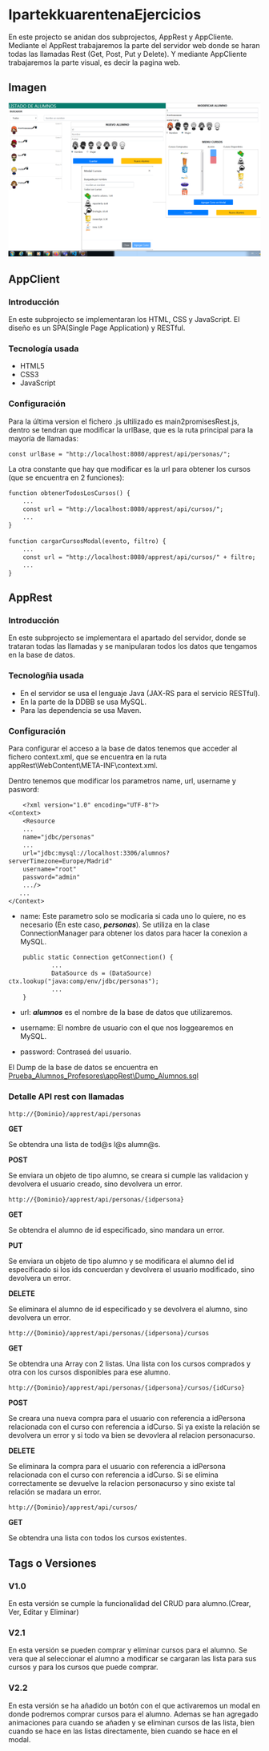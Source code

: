 # IpartekkuarentenaEjercicios

En este projecto se anidan dos subprojectos, AppRest y AppCliente. Mediante el AppRest trabajaremos la parte del servidor web donde se haran todas las llamadas Rest (Get, Post, Put y Delete). Y mediante AppCliente trabajaremos la parte visual, es decir la pagina web.

## Imagen

![Diseño apartado Web](https://github.com/euskalvirus/IpartekkuarentenaEjercicios/blob/master/Prueba_Alumnos_Profesores/Screenshoots/appclient.png)

## AppClient

### Introducción

En este subprojecto se implementaran los HTML, CSS y JavaScript. El diseño es un SPA(Single Page Application) y RESTful.

### Tecnología usada

* HTML5
* CSS3
* JavaScript

### Configuración

Para la última version el fichero .js ultilizado es main2promisesRest.js, dentro se tendran que modificar la urlBase, que es la ruta principal para la mayoría de llamadas:

    const urlBase = "http://localhost:8080/apprest/api/personas/";
    
La otra constante que hay que modificar es la url para obtener los cursos (que se encuentra en 2 funciones):

~~~
function obtenerTodosLosCursos() {
    ...
    const url = "http://localhost:8080/apprest/api/cursos/";
    ...
}

function cargarCursosModal(evento, filtro) {
    ...
    const url = "http://localhost:8080/apprest/api/cursos/" + filtro;
    ...
}
~~~
    
## AppRest

### Introducción

En este subprojecto se implementara el apartado del servidor, donde se trataran todas las llamadas y se manipularan todos los datos que tengamos en la base de datos.

### Tecnologñia usada

* En el servidor se usa el lenguaje Java (JAX-RS para el servicio RESTful). 
* En la parte de la DDBB se usa MySQL.
* Para las dependencia se usa Maven.

### Configuración

Para configurar el acceso a la base de datos tenemos que acceder al fichero context.xml, que se encuentra en la ruta  appRest\WebContent\META-INF\context.xml.

Dentro tenemos que modificar los parametros name, url, username y pasword: 

~~~
    <?xml version="1.0" encoding="UTF-8"?>
<Context>
	<Resource 
	...
	name="jdbc/personas" 
	...
	url="jdbc:mysql://localhost:3306/alumnos?serverTimezone=Europe/Madrid" 
	username="root"
	password="admin" 
	.../>
   ...
</Context>
~~~

* name: Este parametro solo se modicaria si cada uno lo quiere, no es necesario (En este caso, ***personas***). Se utiliza en la clase ConnectionManager para obtener los datos para hacer la conexion a MySQL.

~~~
	public static Connection getConnection() {
			...
			DataSource ds = (DataSource) ctx.lookup("java:comp/env/jdbc/personas");
			...
	}
~~~

* url: ***alumnos*** es el nombre de la base de datos que utilizaremos.

* username: El nombre de usuario con el que nos loggearemos en MySQL.

* password: Contraseá del usuario.

El Dump de la base de datos se encuentra en [Prueba_Alumnos_Profesores\appRest\Dump_Alumnos.sql](https://github.com/euskalvirus/IpartekkuarentenaEjercicios/blob/master/Prueba_Alumnos_Profesores/appRest/Dump_Alumnos.sql)

### Detalle API rest con llamadas 

~~~ 
http://{Dominio}/apprest/api/personas 
~~~

**GET**

Se obtendra una lista de tod@s l@s alumn@s.

**POST**

Se enviara un objeto de tipo alumno, se creara si cumple las validacion y devolvera el usuario creado, sino devolvera un error.

~~~ 
http://{Dominio}/apprest/api/personas/{idpersona}
~~~

**GET**

Se obtendra el alumno de id especificado, sino mandara un error.

**PUT**

Se enviara un objeto de tipo alumno y se modificara el alumno del id especificado si los ids concuerdan y devolvera el usuario modificado, sino devolvera un error.

**DELETE**

Se eliminara el alumno de id especificado y se devolvera el alumno, sino devolvera un error.

~~~ 
http://{Dominio}/apprest/api/personas/{idpersona}/cursos 
~~~

**GET**

Se obtendra una Array con 2 listas. Una lista con los cursos comprados y otra con los cursos disponibles para ese alumno.

~~~
http://{Dominio}/apprest/api/personas/{idpersona}/cursos/{idCurso}
~~~

**POST**

Se creara una nueva compra para el usuario con referencia a idPersona relacionada con el curso con referencia a idCurso. Si ya existe la relación se devolvera un error y si todo va bien se devovlera al relacion personacurso.

**DELETE**

Se eliminara la compra para el usuario con referencia a idPersona relacionada con el curso con referencia a idCurso. Si se elimina correctamente se devuelve la relacion personacurso y sino existe tal relación se madara un error.

~~~ 
http://{Dominio}/apprest/api/cursos/
~~~

**GET**

Se obtendra una lista con todos los cursos existentes.

## Tags o Versiones

### V1.0

En esta versión se cumple la funcionalidad del CRUD para alumno.(Crear, Ver, Editar y Eliminar)

### V2.1

En esta versión se pueden comprar y eliminar cursos para el alumno. Se vera que al seleccionar el alumno a modificar se cargaran las lista para sus cursos y para los cursos que puede comprar.

### V2.2

En esta versión se ha añadido un botón con el que activaremos un modal en donde podremos comprar cursos para el alumno. Ademas se han agregado animaciones para cuando se añaden y se eliminan cursos  de las lista, bien cuando se hace en las listas directamente, bien cuando se hace en el modal.
